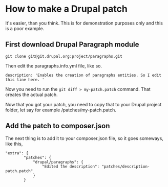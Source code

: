 # How to make a Drupal patch

It's easier, than you think. This is for demonstration purposes only and this is a poor example.

## First download Drupal Paragraph module

`git clone git@git.drupal.org:project/paragraphs.git`

Then edit the paragraphs.info.yml file, like so.

`description: 'Enables the creation of paragraphs entities. So I edit this line here. '`

Now you need to run the `git diff > my-patch.patch` command. That creates the actual patch.

Now that you got your patch, you need to copy that to your Drupal project folder, let say for example /patches/my-patch.patch.

## Add the patch to composer.json

The next thing is to add it to your composer.json file, so it goes someways, like this,

```
"extra": {
        "patches": {
            "drupal/paragraphs": {
                "Edited the description": "patches/description-patch.patch"
            }
        }
```